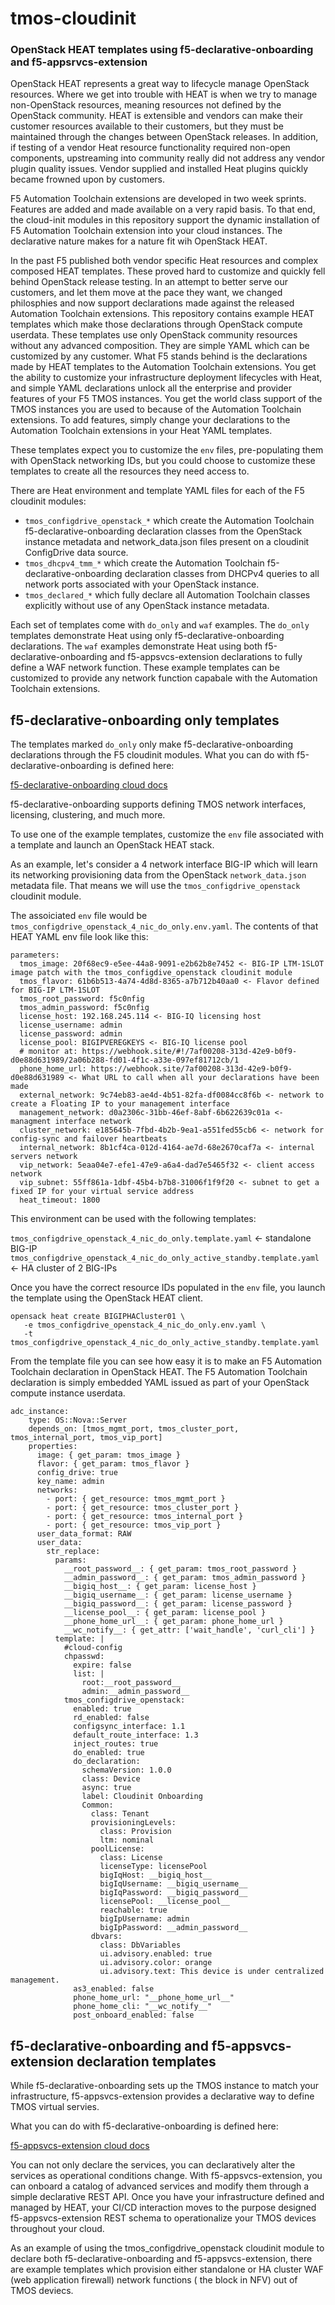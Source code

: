 # tmos-cloudinit
### OpenStack HEAT templates using f5-declarative-onboarding and f5-appsrvcs-extension ###

OpenStack HEAT represents a great way to lifecycle manage OpenStack resources. Where we get into trouble with HEAT is when we try to manage non-OpenStack resources, meaning resources not defined by the OpenStack community. HEAT is extensible and vendors can make their customer resources available to their customers, but they must be maintained through the changes between OpenStack releases. In addition, if testing of a vendor Heat resource functionality required non-open components, upstreaming into community really did not address any vendor plugin quality issues. Vendor supplied and installed Heat plugins quickly became frowned upon by customers.

F5 Automation Toolchain extensions are developed in two week sprints. Features are added and made available on a very rapid basis. To that end, the cloud-init modules in this repository support the dynamic installation of F5 Automation Toolchain extension into your cloud instances. The declarative nature makes for a nature fit wih OpenStack HEAT.

In the past F5 published both vendor specific Heat resources and complex composed HEAT templates. These proved hard to customize and quickly fell behind OpenStack release testing. In an attempt to better serve our customers, and let them move at the pace they want, we changed philosphies and now support declarations made against the released Automation Toolchain extensions. This repository contains example HEAT templates which make those declarations through OpenStack compute userdata. These templates use only OpenStack community resources without any advanced composition. They are simple YAML which can be customized by any customer. What F5 stands behind is the declarations made by HEAT templates to the Automation Toolchain extensions. You get the ability to customize your infrastructure deployment lifecycles with Heat, and simple YAML declarations unlock all the enterprise and provider features of your F5 TMOS instances. You get the world class support of the TMOS instances you are used to because of the Automation Toolchain extensions. To add features, simply change your declarations to the Automation Toolchain extensions in your Heat YAML templates.

These templates expect you to customize the `env` files, pre-populating them with OpenStack networking IDs, but you could choose to customize these templates to create all the resources they need access to.

There are Heat environment and template YAML files for each of the F5 cloudinit modules:

- `tmos_configdrive_openstack_*` which create the Automation Toolchain f5-declarative-onboarding declaration classes from the OpenStack instance metadata and network_data.json files present on a cloudinit ConfigDrive data source.
- `tmos_dhcpv4_tmm_*` which create the Automation Toolchain f5-declarative-onboarding declaration classes from DHCPv4 queries to all network ports associated with your OpenStack instance.
- `tmos_declared_*` which fully declare all Automation Toolchain classes explicitly without use of any OpenStack instance metadata.

Each set of templates come with `do_only` and `waf` examples. The `do_only` templates demonstrate Heat using only f5-declarative-onboarding declarations. The `waf` examples demonstrate Heat using both f5-declarative-onboarding and f5-appsvcs-extension declarations to fully define a WAF network function. These example templates can be customized to provide any network function capabale with the Automation Toolchain extensions.

## f5-declarative-onboarding only templates ###

The templates marked `do_only` only make f5-declarative-onboarding declarations through the F5 cloudinit modules. What you can do with f5-declarative-onboarding is defined here:

[f5-declarative-onboarding cloud docs](https://clouddocs.f5.com/products/extensions/f5-declarative-onboarding/latest/)

f5-declarative-onboarding supports defining TMOS network interfaces, licensing, clustering, and much more.

To use one of the example templates, customize the `env` file associated with a template and launch an OpenStack HEAT stack.

As an example, let's consider a 4 network interface BIG-IP which will learn its networking provisioning data from the OpenStack `network_data.json` metadata file. That means we will use the `tmos_configdrive_openstack` cloudinit module.

The assoiciated `env` file would be `tmos_configdrive_openstack_4_nic_do_only.env.yaml`. The contents of that HEAT YAML env file look like this:

```
parameters:
  tmos_image: 20f68ec9-e5ee-44a8-9091-e2b62b8e7452 <- BIG-IP LTM-1SLOT image patch with the tmos_configdive_openstack cloudinit module 
  tmos_flavor: 61b6b513-4a74-4d8d-8365-a7b712b40aa0 <- Flavor defined for BIG-IP LTM-1SLOT
  tmos_root_password: f5c0nfig
  tmos_admin_password: f5c0nfig
  license_host: 192.168.245.114 <- BIG-IQ licensing host
  license_username: admin
  license_password: admin
  license_pool: BIGIPVEREGKEYS <- BIG-IQ license pool 
  # monitor at: https://webhook.site/#!/7af00208-313d-42e9-b0f9-d0e88d631989/2a06b288-fd01-4f1c-a33e-097ef81712cb/1
  phone_home_url: https://webhook.site/7af00208-313d-42e9-b0f9-d0e88d631989 <- What URL to call when all your declarations have been made
  external_network: 9c74eb83-ae4d-4b51-82fa-df0084cc8f6b <- network to create a Floating IP to your management interface
  management_network: d0a2306c-31bb-46ef-8abf-6b622639c01a <- managment interface network
  cluster_network: e185645b-7fbd-4b2b-9ea1-a551fed55cb6 <- network for config-sync and failover heartbeats
  internal_network: 8b1cf4ca-012d-4164-ae7d-68e2670caf7a <- internal servers network 
  vip_network: 5eaa04e7-efe1-47e9-a6a4-dad7e5465f32 <- client access network
  vip_subnet: 55ff861a-1dbf-45b4-b7b8-31006f1f9f20 <- subnet to get a fixed IP for your virtual service address
  heat_timeout: 1800
```

This environment can be used with the following templates:

`tmos_configdrive_openstack_4_nic_do_only.template.yaml` <- standalone BIG-IP
`tmos_configdrive_openstack_4_nic_do_only_active_standby.template.yaml` <- HA cluster of 2 BIG-IPs

Once you have the correct resource IDs populated in the `env` file, you launch the template using the OpenStack HEAT client.

```
opensack heat create BIGIPHACluster01 \
   -e tmos_configdrive_openstack_4_nic_do_only.env.yaml \
   -t tmos_configdrive_openstack_4_nic_do_only_active_standby.template.yaml
```

From the template file you can see how easy it is to make an F5 Automation Toolchain declaration in OpenStack HEAT. The F5 Automation Toolchain declaration is simply embedded YAML issued as part of your OpenStack compute instance userdata.

```
adc_instance:
    type: OS::Nova::Server
    depends_on: [tmos_mgmt_port, tmos_cluster_port, tmos_internal_port, tmos_vip_port]
    properties:
      image: { get_param: tmos_image }
      flavor: { get_param: tmos_flavor }
      config_drive: true
      key_name: admin
      networks:
        - port: { get_resource: tmos_mgmt_port }
        - port: { get_resource: tmos_cluster_port }
        - port: { get_resource: tmos_internal_port }
        - port: { get_resource: tmos_vip_port }
      user_data_format: RAW
      user_data:
        str_replace:
          params:
            __root_password__: { get_param: tmos_root_password }
            __admin_password__: { get_param: tmos_admin_password }
            __bigiq_host__: { get_param: license_host }
            __bigiq_username__: { get_param: license_username }
            __bigiq_password__: { get_param: license_password }
            __license_pool__: { get_param: license_pool }
            __phone_home_url__: { get_param: phone_home_url }
            __wc_notify__: { get_attr: ['wait_handle', 'curl_cli'] }
          template: |
            #cloud-config
            chpasswd:
              expire: false
              list: |
                root:__root_password__
                admin:__admin_password__
            tmos_configdrive_openstack:
              enabled: true
              rd_enabled: false
              configsync_interface: 1.1
              default_route_interface: 1.3
              inject_routes: true
              do_enabled: true
              do_declaration:
                schemaVersion: 1.0.0
                class: Device
                async: true
                label: Cloudinit Onboarding
                Common:
                  class: Tenant
                  provisioningLevels:
                    class: Provision
                    ltm: nominal
                  poolLicense:
                    class: License
                    licenseType: licensePool
                    bigIqHost: __bigiq_host__
                    bigIqUsername: __bigiq_username__
                    bigIqPassword: __bigiq_password__
                    licensePool: __license_pool__
                    reachable: true
                    bigIpUsername: admin
                    bigIpPassword: __admin_password__
                  dbvars:
                    class: DbVariables
                    ui.advisory.enabled: true
                    ui.advisory.color: orange
                    ui.advisory.text: This device is under centralized management.
              as3_enabled: false
              phone_home_url: "__phone_home_url__"
              phone_home_cli: "__wc_notify__"
              post_onboard_enabled: false
```

## f5-declarative-onboarding and f5-appsvcs-extension declaration templates ###

While f5-declarative-onboarding sets up the TMOS instance to match your infrastructure, f5-appsvcs-extension provides a declarative way to define TMOS virtual servies. 

What you can do with f5-declarative-onboarding is defined here:

[f5-appsvcs-extension cloud docs](https://clouddocs.f5.com/products/extensions/f5-appsvcs-extension/latest/)

You can not only declare the services, you can declaratively alter the services as operational conditions change. With f5-appsvcs-extension, you can onboard a catalog of advanced services and modify them through a simple declarative REST API. Once you have your infrastructure defined and managed by HEAT, your CI/CD interaction moves to the purpose designed f5-appsvcs-extension REST schema to operationalize your TMOS devices throughout your cloud.

As an example of using the tmos_configdrive_openstack cloudinit module to declare both f5-declarative-onboarding and f5-appsvcs-extension, there are example templates which provision either standalone or HA cluster WAF (web application firewall) network functions ( the block in NFV) out of TMOS deviecs.



